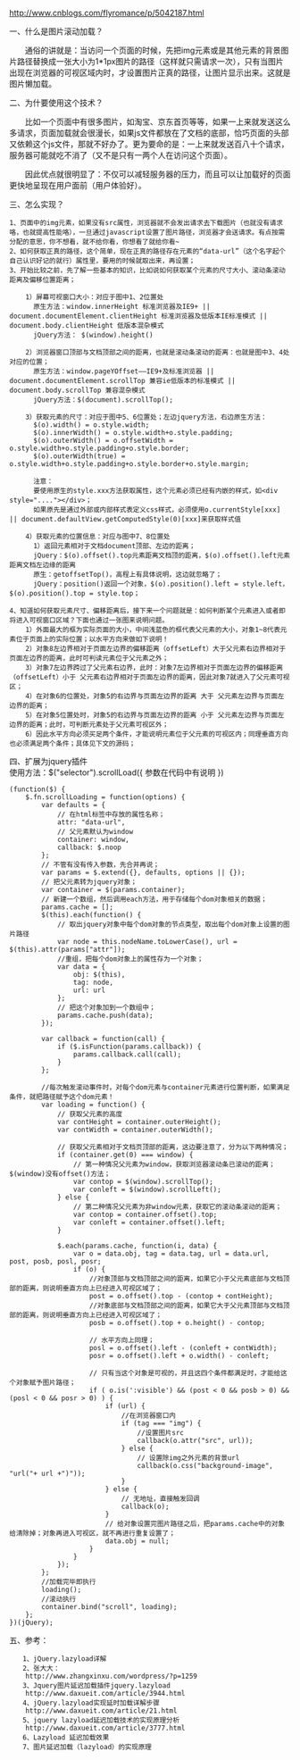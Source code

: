 http://www.cnblogs.com/flyromance/p/5042187.html

一、什么是图片滚动加载？

　　通俗的讲就是：当访问一个页面的时候，先把img元素或是其他元素的背景图片路径替换成一张大小为1*1px图片的路径（这样就只需请求一次），只有当图片出现在浏览器的可视区域内时，才设置图片正真的路径，让图片显示出来。这就是图片懒加载。

二、为什要使用这个技术？

　　比如一个页面中有很多图片，如淘宝、京东首页等等，如果一上来就发送这么多请求，页面加载就会很漫长，如果js文件都放在了文档的底部，恰巧页面的头部又依赖这个js文件，那就不好办了。更为要命的是：一上来就发送百八十个请求，服务器可能就吃不消了（又不是只有一两个人在访问这个页面）。

　　因此优点就很明显了：不仅可以减轻服务器的压力，而且可以让加载好的页面更快地呈现在用户面前（用户体验好）。

三、怎么实现？

    1、页面中的img元素，如果没有src属性，浏览器就不会发出请求去下载图片（也就没有请求咯，也就提高性能咯），一旦通过javascript设置了图片路径，浏览器才会送请求。有点按需分配的意思，你不想看，就不给你看，你想看了就给你看~
    2、如何获取正真的路径，这个简单，现在正真的路径存在元素的“data-url”（这个名字起个自己认识好记的就行）属性里，要用的时候就取出来，再设置；
    3、开始比较之前，先了解一些基本的知识，比如说如何获取某个元素的尺寸大小、滚动条滚动距离及偏移位置距离；  

        1）屏幕可视窗口大小：对应于图中1、2位置处
          原生方法：window.innerHeight 标准浏览器及IE9+ || document.documentElement.clientHeight 标准浏览器及低版本IE标准模式 || document.body.clientHeight 低版本混杂模式
          jQuery方法： $(window).height()

        2）浏览器窗口顶部与文档顶部之间的距离，也就是滚动条滚动的距离：也就是图中3、4处对应的位置；
          原生方法：window.pageYOffset——IE9+及标准浏览器 || document.documentElement.scrollTop 兼容ie低版本的标准模式 || document.body.scrollTop 兼容混杂模式
          jQuery方法：$(document).scrollTop();

        3）获取元素的尺寸：对应于图中5、6位置处；左边jquery方法，右边原生方法：
          $(o).width() = o.style.width;
          $(o).innerWidth() = o.style.width+o.style.padding;
          $(o).outerWidth() = o.offsetWidth = o.style.width+o.style.padding+o.style.border;
          $(o).outerWidth(true) = o.style.width+o.style.padding+o.style.border+o.style.margin;

          注意：
          要使用原生的style.xxx方法获取属性，这个元素必须已经有内嵌的样式，如<div style="...."></div>；
          如果原先是通过外部或内部样式表定义css样式，必须使用o.currentStyle[xxx] || document.defaultView.getComputedStyle(0)[xxx]来获取样式值

        4）获取元素的位置信息：对应与图中7、8位置处
          1）返回元素相对于文档document顶部、左边的距离；
          jQuery：$(o).offset().top元素距离文档顶的距离，$(o).offset().left元素距离文档左边缘的距离
          原生：getoffsetTop()，高程上有具体说明，这边就忽略了；
          jQuery：position()返回一个对象，$(o).position().left = style.left，$(o).position().top = style.top；

    4、知道如何获取元素尺寸、偏移距离后，接下来一个问题就是：如何判断某个元素进入或者即将进入可视窗口区域？下面也通过一张图来说明问题。
        1）外面最大的框为实际页面的大小，中间浅蓝色的框代表父元素的大小，对象1~8代表元素位于页面上的实际位置；以水平方向来做如下说明！
        2）对象8左边界相对于页面左边界的偏移距离（offsetLeft）大于父元素右边界相对于页面左边界的距离，此时可判读元素位于父元素之外；
        3）对象7左边界跨过了父元素右边界，此时：对象7左边界相对于页面左边界的偏移距离（offsetLeft）小于 父元素右边界相对于页面左边界的距离，因此对象7就进入了父元素可视区；
        4）在对象6的位置处，对象5的右边界与页面左边界的距离 大于 父元素左边界与页面左边界的距离；
        5）在对象5位置处时，对象5的右边界与页面左边界的距离 小于 父元素左边界与页面左边界的距离；此时，可判断元素处于父元素可视区外；
        6）因此水平方向必须买足两个条件，才能说明元素位于父元素的可视区内；同理垂直方向也必须满足两个条件；具体见下文的源码；

四、扩展为jquery插件  
使用方法：$("selector").scrollLoad({ 参数在代码中有说明 })

    (function($) {
        $.fn.scrollLoading = function(options) {
            var defaults = {
                // 在html标签中存放的属性名称；
                attr: "data-url",
                // 父元素默认为window
                container: window,
                callback: $.noop
            };
            // 不管有没有传入参数，先合并再说；
            var params = $.extend({}, defaults, options || {});
            // 把父元素转为jquery对象；
            var container = $(params.container);
            // 新建一个数组，然后调用each方法，用于存储每个dom对象相关的数据；
            params.cache = [];
            $(this).each(function() {
                // 取出jquery对象中每个dom对象的节点类型，取出每个dom对象上设置的图片路径
                var node = this.nodeName.toLowerCase(), url = $(this).attr(params["attr"]);
                //重组，把每个dom对象上的属性存为一个对象；
                var data = {
                    obj: $(this),
                    tag: node,
                    url: url
                };
                // 把这个对象加到一个数组中；
                params.cache.push(data);
            });

            var callback = function(call) {
                if ($.isFunction(params.callback)) {
                    params.callback.call(call);
                }
            };

            //每次触发滚动事件时，对每个dom元素与container元素进行位置判断，如果满足条件，就把路径赋予这个dom元素！
            var loading = function() {
                // 获取父元素的高度
                var contHeight = container.outerHeight();
                var contWidth = container.outerWidth();

                // 获取父元素相对于文档页顶部的距离，这边要注意了，分为以下两种情况；
                if (container.get(0) === window) {
                    // 第一种情况父元素为window，获取浏览器滚动条已滚动的距离；$(window)没有offset()方法；
                    var contop = $(window).scrollTop();
                    var conleft = $(window).scrollLeft();
                } else {
                    // 第二种情况父元素为非window元素，获取它的滚动条滚动的距离；
                    var contop = container.offset().top;
                    var conleft = container.offset().left;
                }

                $.each(params.cache, function(i, data) {
                    var o = data.obj, tag = data.tag, url = data.url, post, posb, posl, posr;
                    if (o) {
                        //对象顶部与文档顶部之间的距离，如果它小于父元素底部与文档顶部的距离，则说明垂直方向上已经进入可视区域了；
                        post = o.offset().top - (contop + contHeight);
                        //对象底部与文档顶部之间的距离，如果它大于父元素顶部与文档顶部的距离，则说明垂直方向上已经进入可视区域了；
                        posb = o.offset().top + o.height() - contop;

                        // 水平方向上同理；
                        posl = o.offset().left - (conleft + contWidth);
                        posr = o.offset().left + o.width() - conleft;

                        // 只有当这个对象是可视的，并且这四个条件都满足时，才能给这个对象赋予图片路径；
                        if ( o.is(':visible') && (post < 0 && posb > 0) && (posl < 0 && posr > 0) ) {
                            if (url) {
                                //在浏览器窗口内
                                if (tag === "img") {
                                    //设置图片src
                                    callback(o.attr("src", url));
                                } else {
                                    // 设置除img之外元素的背景url
                                    callback(o.css("background-image", "url("+ url +")"));
                                }
                            } else {
                                // 无地址，直接触发回调
                                callback(o);
                            }
                            // 给对象设置完图片路径之后，把params.cache中的对象给清除掉；对象再进入可视区，就不再进行重复设置了；
                            data.obj = null;
                        }
                    }
                });
            };
            //加载完毕即执行
            loading();
            //滚动执行
            container.bind("scroll", loading);
        };
    })(jQuery);
五、参考：

    　　1、jQuery.lazyload详解
    　　2、张大大：
        http://www.zhangxinxu.com/wordpress/?p=1259
    　　3、Jquery图片延迟加载插件jquery.lazyload
        http://www.daxueit.com/article/3944.html
    　　4、jQuery.lazyload实现延时加载详解步骤
        http://www.daxueit.com/article/21.html
    　　5、jquery lazyload延迟加载技术的实现原理分析
        http://www.daxueit.com/article/3777.html
    　　6、Lazyload 延迟加载效果
    　　7、图片延迟加载（lazyload）的实现原理
